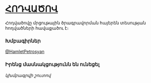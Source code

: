 # [ՀՈԴՎԱԾՈՎ](https://hodvatsov.github.io/)

Հոդվածովը մրցութային ծրագրավորման հայերեն տեսության հոդվածների հավաքածու է։

### Խմբագիրներ
[@HamletPetrosyan](https://www.github.com/HamletPetrosyan)

### Իրենց մասնակցությունն են ունեցել
_կխմբագրվի շուտով_
